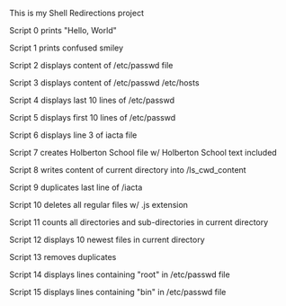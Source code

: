 This is my Shell Redirections project

Script 0 prints "Hello, World"

Script 1 prints confused smiley

Script 2 displays content of /etc/passwd file

Script 3 displays content of /etc/passwd /etc/hosts

Script 4 displays last 10 lines of /etc/passwd

Script 5 displays first 10 lines of /etc/passwd

Script 6 displays line 3 of iacta file

Script 7 creates Holberton School file w/ Holberton School text included

Script 8 writes content of current directory into /ls_cwd_content

Script 9 duplicates last line of /iacta

Script 10 deletes all regular files w/ .js extension

Script 11 counts all directories and sub-directories in current directory

Script 12 displays 10 newest files in current directory

Script 13 removes duplicates

Script 14 displays lines containing "root" in /etc/passwd file

Script 15 displays lines containing "bin" in /etc/passwd file

